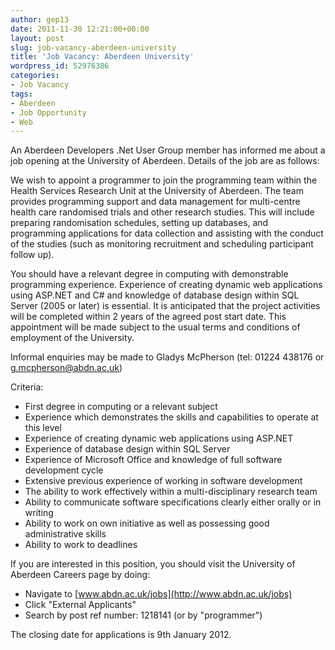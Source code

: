 ```yaml
---
author: gep13
date: 2011-11-30 12:21:00+00:00
layout: post
slug: job-vacancy-aberdeen-university
title: 'Job Vacancy: Aberdeen University'
wordpress_id: 52976386
categories:
- Job Vacancy
tags:
- Aberdeen
- Job Opportunity
- Web
---
```


An Aberdeen Developers .Net User Group member has informed me about a job opening at the University of Aberdeen. Details of the job are as follows:

We wish to appoint a programmer to join the programming team within the Health Services Research Unit at the University of Aberdeen. The team provides programming support and data management for multi-centre health care randomised trials and other research studies. This will include preparing randomisation schedules, setting up databases, and programming applications for data collection and assisting with the conduct of the studies (such as monitoring recruitment and scheduling participant follow up).


You should have a relevant degree in computing with demonstrable programming experience. Experience of creating dynamic web applications using ASP.NET and C# and knowledge of database design within SQL Server (2005 or later) is essential.
It is anticipated that the project activities will be completed within 2 years of the agreed post start date. This appointment will be made subject to the usual terms and conditions of employment of the University.


Informal enquiries may be made to Gladys McPherson (tel: 01224 438176 or [g.mcpherson@abdn.ac.uk](mailto:g.mcpherson@abdn.ac.uk))


Criteria:

  * First degree in computing or a relevant subject
  * Experience which demonstrates the skills and capabilities to operate at this level
  * Experience of creating dynamic web applications using ASP.NET
  * Experience of database design within SQL Server
  * Experience of Microsoft Office and knowledge of full software development cycle
  * Extensive previous experience of working in software development
  * The ability to work effectively within a multi-disciplinary research team
  * Ability to communicate software specifications clearly either orally or in writing
  * Ability to work on own initiative as well as possessing good administrative skills
  * Ability to work to deadlines


If you are interested in this position, you should visit the University of Aberdeen Careers page by doing:

  * Navigate to [www.abdn.ac.uk/jobs](http://www.abdn.ac.uk/jobs)
  * Click "External Applicants"
  * Search by post ref number: 1218141 (or by "programmer")



The closing date for applications is 9th January 2012.

